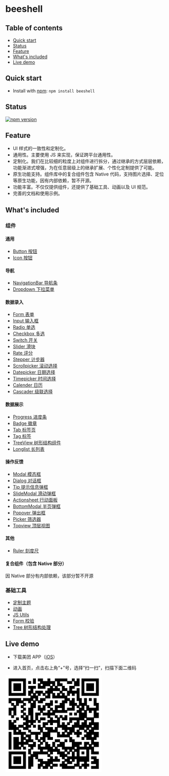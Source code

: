# beeshell

## Table of contents
- [Quick start](#quick-start)
- [Status](#status)
- [Feature](#feature)
- [What's included](#whats-included)
- [Live demo](#live-demo)

## Quick start

- Install with [npm](https://www.npmjs.com/): `npm install beeshell`

## Status
[![npm version](https://img.shields.io/npm/v/beeshell.svg)](https://www.npmjs.com/package/beeshell)


## Feature

- UI 样式的一致性和定制化。
- 通用性。主要使用 JS 来实现，保证跨平台通用性。
- 定制化。我们在比较细的粒度上对组件进行拆分，通过继承的方式层层依赖，功能渐进式增强，为在任意层级上的继承扩展、个性化定制提供了可能。
- 原生功能支持。组件库中的复合组件包含 Native 代码，支持图片选择、定位等原生功能，因有内部依赖，暂不开源。
- 功能丰富。不仅仅提供组件，还提供了基础工具、动画以及 UI 规范。
- 完善的文档和使用示例。


## What's included

### 组件

#### 通用
* [Button 按钮](./components/Button.md)
* [Icon 按钮](./components/Icon.md)

#### 导航
* [NavigationBar 导航条](./components/NavigationBar.md)
* [Dropdown 下拉菜单](./components/Dropdown.md)

#### 数据录入
* [Form 表单](./components/Form.md)
* [Input 输入框](./components/Input.md)
* [Radio 单选](./components/Radio.md)
* [Checkbox 多选](./components/Checkbox.md)
* [Switch 开关](./components/Switch.md)
* [Slider 滑块](./components/Slider.md)
* [Rate 评分](./components/Rate.md)
* [Stepper 计步器](./components/Stepper.md)
* [Scrollpicker 滚动选择](./components/Scrollpicker.md)
* [Datepicker 日期选择](./components/Datepicker.md)
* [Timepicker 时间选择](./components/Timepicker.md)
* [Calender 日历](./components/Calendar.md)
* [Cascader 级联选择](./components/Cascader.md)

#### 数据展示
* [Progress 进度条](./components/Progress.md)
* [Badge 徽章](./components/Badge.md)
* [Tab 标签页](./components/Tab.md)
* [Tag 标签](./components/Tag.md)
* [TreeView 树形结构组件](./components/TreeView.md)
* [Longlist 长列表](./components/Longlist.md)


#### 操作反馈
* [Modal 模态框](./components/Modal.md)
* [Dialog 对话框](./components/Dialog.md)
* [Tip 提示信息弹框](./components/Tip.md)
* [SlideModal 滑动弹框](./components/SlideModal.md)
* [Actionsheet 行动面板](./components/Actionsheet.md)
* [BottomModal 半页弹框](./components/BottomModal.md)
* [Popover 弹出框](./components/Popover.md)
* [Picker 筛选器](./components/Picker.md)
* [Topview 顶层视图](./components/Topview.md)

#### 其他
* [Ruler 刻度尺](./components/Ruler.md)

#### 复合组件（包含 Native 部分）

因 Native 部分有内部依赖，该部分暂不开源

### 基础工具
* [定制主题](./common/styles.md)
* [动画](./common/animations.md)
* [JS Utils](./common/utils.md)
* [Form 校验](./common/validator.md)
* [Tree 树形结构处理](./common/Tree.md)

## Live demo

- 下载美团 APP（[iOS](https://itunes.apple.com/cn/app/%E7%BE%8E%E5%9B%A2-%E5%90%83%E5%96%9D%E7%8E%A9%E4%B9%90-%E5%B0%BD%E5%9C%A8%E7%BE%8E%E5%9B%A2/id423084029?mt=8)）

- 进入首页，点击右上角“+”号，选择“扫一扫”，扫描下面二维码

![image](./images/live-demo.png)